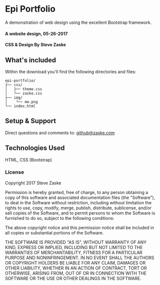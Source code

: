 # Epi Portfolio
A demonstration of web design using the excellent Bootstrap framework.

#### A website design, 05-26-2017

#### CSS & Design By Steve Zaske

## What's included
Within the download you'll find the following directories and files:

```
epi-portfolio/
├── css/
│   ├── theme.css
│   └── zaske.css
├── img/
│    └── me.png
└── index.html
```

## Setup & Support

Direct questions and comments to: github@zaske.com

## Technologies Used
HTML, CSS (Bootstrap)

### License
Copyright 2017 Steve Zaske

Permission is hereby granted, free of charge, to any person obtaining a copy of this software and associated documentation files (the "Software"), to deal in the Software without restriction, including without limitation the rights to use, copy, modify, merge, publish, distribute, sublicense, and/or sell copies of the Software, and to permit persons to whom the Software is furnished to do so, subject to the following conditions:

The above copyright notice and this permission notice shall be included in all copies or substantial portions of the Software.

THE SOFTWARE IS PROVIDED "AS IS", WITHOUT WARRANTY OF ANY KIND, EXPRESS OR IMPLIED, INCLUDING BUT NOT LIMITED TO THE WARRANTIES OF MERCHANTABILITY, FITNESS FOR A PARTICULAR PURPOSE AND NONINFRINGEMENT. IN NO EVENT SHALL THE AUTHORS OR COPYRIGHT HOLDERS BE LIABLE FOR ANY CLAIM, DAMAGES OR OTHER LIABILITY, WHETHER IN AN ACTION OF CONTRACT, TORT OR OTHERWISE, ARISING FROM, OUT OF OR IN CONNECTION WITH THE SOFTWARE OR THE USE OR OTHER DEALINGS IN THE SOFTWARE.
